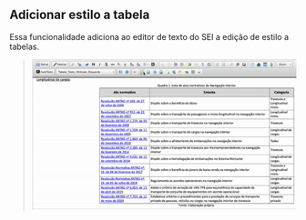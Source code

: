 ## Adicionar estilo a tabela

Essa funcionalidade adiciona ao editor de texto do SEI a edição de estilo a tabelas.

> ![Tela Estilo de Tabelas](../img/tela-estilotabela.gif) 
